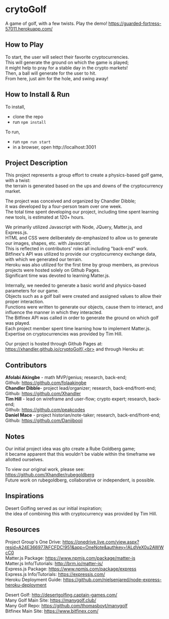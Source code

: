 # crytoGolf

A game of golf, with a few twists. Play the demo! https://guarded-fortress-57011.herokuapp.com/

## How to Play

To start, the user will select their favorite cryptocurrencies.<br>
This will generate the ground on which the game is played;<br>
it might help to pray for a stable day in the crypto markets!<br>
Then, a ball will generate for the user to hit.<br>
From here, just aim for the hole, and swing away!<br>


## How to Install & Run

To install,
- clone the repo
- run `npm install`

To run,
- run `npm run start`
- in a browser, open http://localhost:3001


## Project Description
This project represents a group effort to create a physics-based golf game, with a twist:<br>
the terrain is generated based on the ups and downs of the cryptocurrency market.<br>

The project was conceived and organized by Chandler Dibble;<br>
it was developed by a four-person team over one week.<br>
The total time spent developing our project, including time spent learning new tools, is estimated at 120+ hours.<br>

We primarily utilized Javascript with Node, JQuery, Matter.js, and Express.js.<br>
HTML and CSS were deliberately de-emphasized to allow us to generate our images, shapes, etc. with Javascript.<br>
This is reflected in contributors' roles all including "back-end" work.<br>
Bitfinex's API was utilized to provide our cryptocurrency exchange data, with which we generated our terrain.<br>
Heroku was also utilized for the first time by group members, as previous projects were hosted solely on Github Pages.<br>
Significant time was devoted to learning Matter.js.<br>

Internally, we needed to generate a basic world and physics-based parameters for our game.<br>
Objects such as a golf ball were created and assigned values to allow their proper interaction.<br>
Functions were written to generate our objects, cause them to interact, and influence the manner in which they interacted.<br>
The Bitfinex API was called in order to generate the ground on which golf was played.<br>
Each project member spent time learning how to implement Matter.js.<br>
Expertise on cryptocurrencies was provided by Tim Hill.<br>

Our project is hosted through Github Pages at: https://xhandler.github.io/cryptoGolf/,<br>
and through Heroku at:

## Contributors
__Afolabi Akingbe__ - math MVP/genius; research, back-end;<br>
Github: https://github.com/folaakingbe<br>
__Chandler Dibble__- project lead/organizer; research, back-end/front-end;<br>
  Github: https://github.com/Xhandler<br>
__Tim Hill__ - lead on wireframe and user-flow; crypto expert; research, back-end;<br>
  Github: https://github.com/peakcodes<br>
__Daniel Mace__ - project historian/note-taker; research, back-end/front-end;<br>
  Github: https://github.com/Daniibooii<br>

## Notes
Our initial project idea was gito create a Rube Goldberg game;<br>
it became apparent that this wouldn't be viable within the timeframe we allotted ourselves.<br>

To view our original work, please see: https://github.com/Xhandler/rubegoldberg<br>
Future work on rubegoldberg, collaborative or independent, is possible.<br>

## Inspirations
Desert Golfing served as our initial inspiration;<br>
the idea of combining this with cryptocurrency was provided by Tim Hill.<br>

## Resources
Project Group's One Drive: https://onedrive.live.com/view.aspx?resid=A24E366977AFCFDC!951&app=OneNote&authkey=!ALdVeX0u2AWWcC0<br>
Matter.js Package: https://www.npmjs.com/package/matter-js<br>
Matter.js Info/Tutorials: http://brm.io/matter-js/<br>
Express.js Package: https://www.npmjs.com/package/express<br>
Express.js Info/Tutorials: https://expressjs.com/<br>
Heroku Deployment Guide: https://github.com/nielsenjared/node-express-heroku-deployment<br>

Desert Golf: http://desertgolfing.captain-games.com/<br>
Many Golf Main Site: https://manygolf.club/<br>
Many Golf Repo: https://github.com/thomasboyt/manygolf<br>
Bitfinex Main Site: https://www.bitfinex.com/<br>
